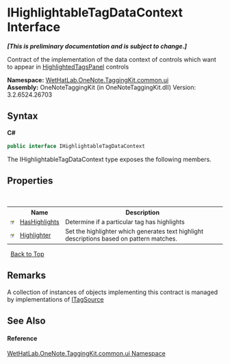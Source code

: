 # IHighlightableTagDataContext Interface
 _**\[This is preliminary documentation and is subject to change.\]**_

Contract of the implementation of the data context of controls which want to appear in <a href="1ffdd49a-8be7-2721-c076-b0ac663ecd27">HighlightedTagsPanel</a> controls

**Namespace:**&nbsp;<a href="043a9407-ac38-b3ac-7348-a6090af495ad">WetHatLab.OneNote.TaggingKit.common.ui</a><br />**Assembly:**&nbsp;OneNoteTaggingKit (in OneNoteTaggingKit.dll) Version: 3.2.6524.26703

## Syntax

**C#**<br />
``` C#
public interface IHighlightableTagDataContext
```

The IHighlightableTagDataContext type exposes the following members.


## Properties
&nbsp;<table><tr><th></th><th>Name</th><th>Description</th></tr><tr><td>![Public property](media/pubproperty.gif "Public property")</td><td><a href="56ce8ee5-21a9-6010-3bbe-40ae77fb4ba0">HasHighlights</a></td><td>
Determine if a particular tag has highlights</td></tr><tr><td>![Public property](media/pubproperty.gif "Public property")</td><td><a href="76e98002-0dec-6dfd-35db-8a946be252d1">Highlighter</a></td><td>
Set the highlighter which generates text highlight descriptions based on pattern matches.</td></tr></table>&nbsp;
<a href="#ihighlightabletagdatacontext-interface">Back to Top</a>

## Remarks
A collection of instances of objects implementing this contract is managed by implementations of <a href="66415d03-ea1e-bdf0-d2f6-bd3f122359ba">ITagSource</a>

## See Also


#### Reference
<a href="043a9407-ac38-b3ac-7348-a6090af495ad">WetHatLab.OneNote.TaggingKit.common.ui Namespace</a><br />
